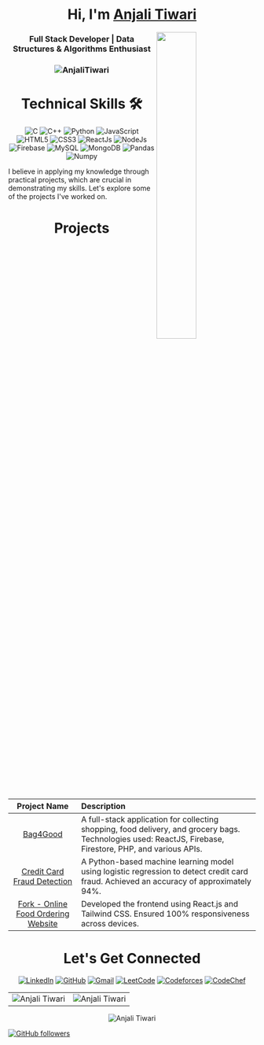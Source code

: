 

<h1 align="center">Hi, I'm <a href="https://www.linkedin.com/in/anjali-tiwari-694444230/" target="_blank">Anjali Tiwari</a></h1>
<img width="40%" align="right" src="https://github.com/SauravMukherjee44/SauravMukherjee44/blob/03193437b82d681c9caa24657c4ebec746dc628f/workbench.svg" >

<h3 align="center">Full Stack Developer | Data Structures & Algorithms Enthusiast</h3>

<h3><p align="center"><img src="https://komarev.com/ghpvc/?username=a-njli&label=Profile%20views&color=6805D3&style=flat" alt="AnjaliTiwari" /></p></h3>

<div align="center">

<h1>Technical Skills 🛠</h1>

<p align="center"> 
<img alt="C" src="https://img.shields.io/badge/c-%2300599C.svg?&style=for-the-badge&logo=c&logoColor=white" />
<img alt="C++" src="https://img.shields.io/badge/c++-%2300599C.svg?&style=for-the-badge&logo=c%2B%2B&ogoColor=white" />
<img alt="Python" src="https://img.shields.io/badge/python-%2314354C.svg?style=for-the-badge&logo=python&logoColor=white"/>
<img alt="JavaScript" src="https://img.shields.io/badge/javascript-%23323330.svg?&style=for-the-badge&logo=javascript&logoColor=%23F7DF1E" />
<img alt="HTML5" src="https://img.shields.io/badge/html5-%23E34F26.svg?&style=for-the-badge&logo=html5&logoColor=white" />
<img alt="CSS3" src="https://img.shields.io/badge/css3-%231572B6.svg?&style=for-the-badge&logo=css3&logoColor=white" />
<img alt="ReactJs" src="https://img.shields.io/badge/React-20232A?style=for-the-badge&logo=react&logoColor=61DAFB" />
<img alt="NodeJs" src="https://img.shields.io/badge/Node.js-339933?style=for-the-badge&logo=nodedotjs&logoColor=white" />
<img alt="Firebase" src="https://img.shields.io/badge/firebase-ffca28?&style=for-the-badge&logo=firebase&logoColor=black" />
<img alt="MySQL" src="https://img.shields.io/badge/MySQL-00000F?style=for-the-badge&logo=mysql&logoColor=white" />
<img alt="MongoDB" src="https://img.shields.io/badge/MongoDB-white?style=for-the-badge&logo=mongodb&logoColor=4EA94B" />
<img alt="Pandas" src="https://img.shields.io/badge/Pandas-2C2D72?style=for-the-badge&logo=pandas&logoColor=white" />
<img alt="Numpy" src="https://img.shields.io/badge/Numpy-777BB4?style=for-the-badge&logo=numpy&logoColor=white" />
</p>

</div>

I believe in applying my knowledge through practical projects, which are crucial in demonstrating my skills. Let's explore some of the projects I've worked on.

<h1 align="center">Projects</h1>

| Project Name      | Description | 
| :---:        |    :----   |  
| [Bag4Good](https://github.com/a-njli/Bag2Reward) | A full-stack application for collecting shopping, food delivery, and grocery bags. Technologies used: ReactJS, Firebase, Firestore, PHP, and various APIs. |
| [Credit Card Fraud Detection](https://github.com/a-njli/-Credit-Card-Fraud-Detection-Model) | A Python-based machine learning model using logistic regression to detect credit card fraud. Achieved an accuracy of approximately 94%. |
| [Fork - Online Food Ordering Website](https://github.com/a-njli/Fork) | Developed the frontend using React.js and Tailwind CSS. Ensured 100% responsiveness across devices. |

<h1 align="center">Let's Get Connected</h1>

<div align="center">

<a href="https://www.linkedin.com/in/anjali-tiwari-694444230/" target="_blank"><img alt="LinkedIn" src="https://img.shields.io/badge/linkedin-%230077B5.svg?&style=for-the-badge&logo=linkedin&logoColor=white" /></a>
<a href="https://github.com/a-njli" target="_blank"><img alt="GitHub" src="https://img.shields.io/badge/GitHub-181717?style=for-the-badge&logo=github&logoColor=white" /></a>
<a href="mailto:anjalitiwari172003@gmail.com"><img alt="Gmail" src="https://img.shields.io/badge/Gmail-D14836?style=for-the-badge&logo=gmail&logoColor=white" /></a>
<a href="https://leetcode.com/u/anj_li" target="_blank"><img alt="LeetCode" src="https://img.shields.io/badge/LeetCode-FFA116?style=for-the-badge&logo=leetcode&logoColor=white" /></a>
<a href="https://codeforces.com/profile/anjalitiwari172003" target="_blank"><img alt="Codeforces" src="https://img.shields.io/badge/Codeforces-1F8ACB?style=for-the-badge&logo=codeforces&logoColor=white" /></a>
<a href="https://www.codechef.com/users/anj_li" target="_blank"><img alt="CodeChef" src="https://img.shields.io/badge/CodeChef-5B4638?style=for-the-badge&logo=codechef&logoColor=white" /></a>

</div>

<table>
  <tr>
   <td><img src="https://github-readme-stats.vercel.app/api?username=a-njli&include_all_commits=true&count_private=true&show_icons=true&line_height=20&title_color=7A7ADB&icon_color=2234AE&text_color=D3D3D3&bg_color=0,000000,130F40" alt="Anjali Tiwari" />
    <td><img src="https://github-readme-stats.vercel.app/api/top-langs?username=a-njli&show_icons=true&locale=en&layout=compact&title_color=7A7ADB&icon_color=2234AE&text_color=D3D3D3&bg_color=0,000000,130F40" alt="Anjali Tiwari" /></td>
  </tr>
</table>

<div align="center">
<p><img align="center" src="https://github-readme-streak-stats.herokuapp.com/?user=a-njli&theme=dark" alt="Anjali Tiwari" /></p>
</div>

[![GitHub followers](https://img.shields.io/github/followers/a-njli.svg?style=social&label=Follow)](https://github.com/a-njli?tab=followers)

